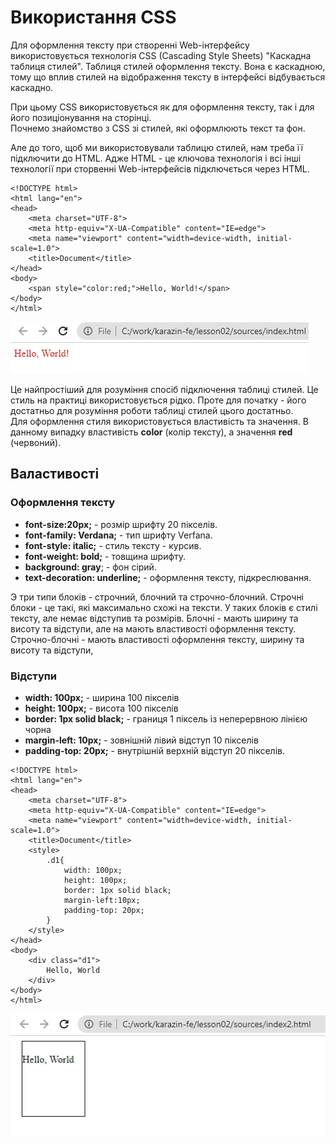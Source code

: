 # Використання CSS
Для оформлення тексту при створенні Web-інтерфейсу використовується технологія CSS (Cascading Style Sheets) "Каскадна таблиця стилей". Таблиця стилей оформлення тексту. Вона є каскадною, тому що вплив стилей на відображення тексту в інтерфейсі відбувається каскадно.  

При цьому CSS використовується як для оформлення тексту, так і для його позиціонування на сторінці.  
Почнемо знайомство з CSS зі стилей, які оформлюють текст та фон.  

Але до того, щоб ми використовували таблицю стилей, нам треба її підключити до HTML. Адже HTML - це ключова технологія і всі інші технології при сторвенні Web-інтерфейсів підключється через HTML.  

```
<!DOCTYPE html>
<html lang="en">
<head>
    <meta charset="UTF-8">
    <meta http-equiv="X-UA-Compatible" content="IE=edge">
    <meta name="viewport" content="width=device-width, initial-scale=1.0">
    <title>Document</title>
</head>
<body>
    <span style="color:red;">Hello, World!</span>
</body>
</html>
```
<img src = "img/lesson01.jpg">  

Це найпростіший для розуміння спосіб підключення таблиці стилей. Це стиль на практиці використовується рідко.  Проте для початку - його достатньо для розуміння роботи таблиці стилей цього достатньо.  
Для оформлення стиля використовується властивість та значення. В данному випадку властивість **color** (колір тексту), а значення **red** (червоний).  

## Валастивості
### Оформлення тексту
* **font-size:20px;** - розмір шрифту 20 пікселів.
* **font-family: Verdana;** - тип шрифту Verfana.
* **font-style: italic;** - стиль тексту - курсив.
* **font-weight: bold;** - товщина шрифту.
* **background: gray**;  - фон сірий.
* **text-decoration: underline;** - оформлення тексту, підкреслювання.

Э три типи блоків - строчний, блочний та строчно-блочний.
Строчні блоки - це такі, які максимально схожі на тексти. У таких блоків є стилі тексту, але немає відступив та розмірів. Блочні - мають ширину та висоту та відступи, але на мають властивості оформлення тексту. Строчно-блочні - мають властивості оформлення тексту, ширину та висоту та відступи,

### Відступи
* **width: 100px;** - ширина 100 пікселів
* **height: 100px;** - висота 100 пікселів
* **border: 1px solid black;** - границя 1 піксель із неперервною лінією чорна
* **margin-left: 10px;** - зовнішній лівий відступ 10 пікселів
* **padding-top: 20px;** - внутрішній верхній відступ 20 пікселів.
  
```
<!DOCTYPE html>
<html lang="en">
<head>
    <meta charset="UTF-8">
    <meta http-equiv="X-UA-Compatible" content="IE=edge">
    <meta name="viewport" content="width=device-width, initial-scale=1.0">
    <title>Document</title>
    <style>
        .d1{
            width: 100px;
            height: 100px;
            border: 1px solid black;
            margin-left:10px;
            padding-top: 20px;
        }
    </style>
</head>
<body>
    <div class="d1">
        Hello, World
    </div>
</body>
</html>
```

<img src = "img/lesson02.jpg">  